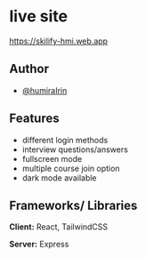 # live site

https://skilify-hmi.web.app

## Author

- [@humiraIrin](https://github.com/HumairaIrin)


## Features

- different login methods
- interview questions/answers
- fullscreen mode
- multiple course join option
- dark mode available


## Frameworks/ Libraries

**Client:** React, TailwindCSS

**Server:** Express 


